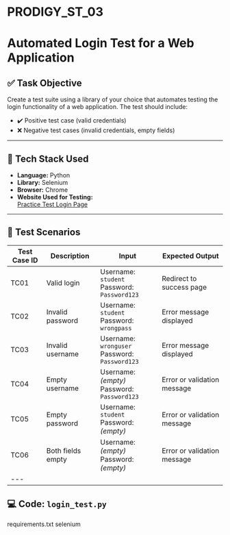 # PRODIGY_ST_03
# Automated Login Test for a Web Application

## ✅ Task Objective
Create a test suite using a library of your choice that automates testing the login functionality of a web application. The test should include:

- ✔️ Positive test case (valid credentials)
- ❌ Negative test cases (invalid credentials, empty fields)

---

## 🔧 Tech Stack Used

- **Language:** Python  
- **Library:** Selenium  
- **Browser:** Chrome  
- **Website Used for Testing:**  
  [Practice Test Login Page](https://practicetestautomation.com/practice-test-login/)

---

## 🧪 Test Scenarios

| Test Case ID | Description                         | Input                          | Expected Output                                  |
|--------------|-------------------------------------|--------------------------------|--------------------------------------------------|
| TC01         | Valid login                         | Username: `student`<br>Password: `Password123` | Redirect to success page                        |
| TC02         | Invalid password                    | Username: `student`<br>Password: `wrongpass`    | Error message displayed                         |
| TC03         | Invalid username                    | Username: `wronguser`<br>Password: `Password123`| Error message displayed                         |
| TC04         | Empty username                      | Username: *(empty)*<br>Password: `Password123`  | Error or validation message                     |
| TC05         | Empty password                      | Username: `student`<br>Password: *(empty)*      | Error or validation message                     |
| TC06         | Both fields empty                   | Username: *(empty)*<br>Password: *(empty)*      | Error or validation message 
|---

## 💻 Code: `login_test.py`
requirements.txt
selenium
